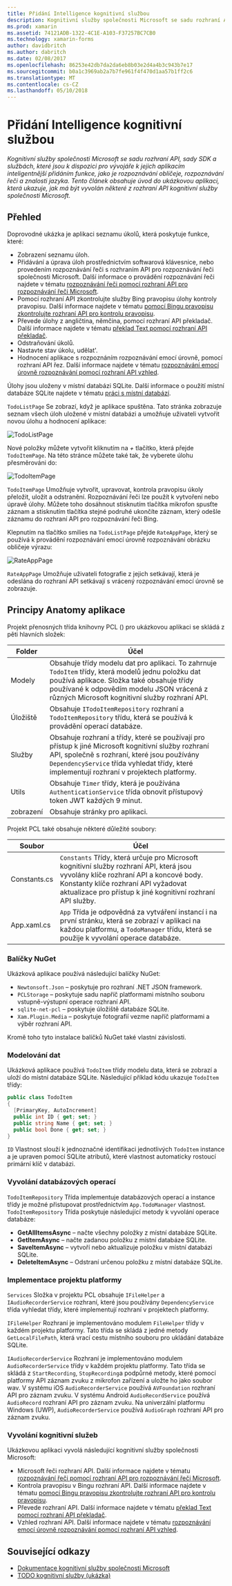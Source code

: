 ```yaml
---
title: Přidání Intelligence kognitivní službou
description: Kognitivní služby společnosti Microsoft se sadu rozhraní API, sady SDK a službách, které jsou k dispozici pro vývojáře k jejich aplikacím inteligentnější přidáním funkce, jako je rozpoznávání obličeje, rozpoznávání řeči a znalosti jazyka. Tento článek obsahuje úvod do ukázkovou aplikaci, která ukazuje, jak má být vyvolán některé z rozhraní API kognitivní služby společnosti Microsoft.
ms.prod: xamarin
ms.assetid: 74121ADB-1322-4C1E-A103-F37257BC7CB0
ms.technology: xamarin-forms
author: davidbritch
ms.author: dabritch
ms.date: 02/08/2017
ms.openlocfilehash: 86253e42db7da2da6eb8b03e2d4a4b3c943b7e17
ms.sourcegitcommit: b0a1c3969ab2a7b7fe961f4f470d1aa57b1ff2c6
ms.translationtype: MT
ms.contentlocale: cs-CZ
ms.lasthandoff: 05/10/2018
---
```

# <a name="adding-intelligence-with-cognitive-services"></a>Přidání Intelligence kognitivní službou

_Kognitivní služby společnosti Microsoft se sadu rozhraní API, sady SDK a službách, které jsou k dispozici pro vývojáře k jejich aplikacím inteligentnější přidáním funkce, jako je rozpoznávání obličeje, rozpoznávání řeči a znalosti jazyka. Tento článek obsahuje úvod do ukázkovou aplikaci, která ukazuje, jak má být vyvolán některé z rozhraní API kognitivní služby společnosti Microsoft._

## <a name="overview"></a>Přehled

Doprovodné ukázka je aplikaci seznamu úkolů, která poskytuje funkce, které:

- Zobrazení seznamu úloh.
- Přidávání a úprava úloh prostřednictvím softwarová klávesnice, nebo provedením rozpoznávání řeči s rozhraním API pro rozpoznávání řeči společnosti Microsoft. Další informace o provádění rozpoznávání řeči najdete v tématu [rozpoznávání řeči pomocí rozhraní API pro rozpoznávání řeči Microsoft](speech-recognition.md).
- Pomocí rozhraní API zkontrolujte služby Bing pravopisu úlohy kontroly pravopisu. Další informace najdete v tématu [pomocí Bingu pravopisu zkontrolujte rozhraní API pro kontrolu pravopisu](spell-check.md).
- Převede úlohy z angličtina, němčina, pomocí rozhraní API překladač. Další informace najdete v tématu [překlad Text pomocí rozhraní API překladač](text-translation.md).
- Odstraňování úkolů.
- Nastavte stav úkolu, udělat'.
- Hodnocení aplikace s rozpoznáním rozpoznávání emocí úrovně, pomocí rozhraní API řez. Další informace najdete v tématu [rozpoznávání emocí úrovně rozpoznávání pomocí rozhraní API vzhled](emotion-recognition.md).

Úlohy jsou uloženy v místní databázi SQLite. Další informace o použití místní databáze SQLite najdete v tématu [práci s místní databází](~/xamarin-forms/app-fundamentals/databases.md).

`TodoListPage` Se zobrazí, když je aplikace spuštěna. Tato stránka zobrazuje seznam všech úloh uložené v místní databázi a umožňuje uživateli vytvořit novou úlohu a hodnocení aplikace:

![](images/sample-application-1.png "TodoListPage")

Nové položky můžete vytvořit kliknutím na *+* tlačítko, která přejde `TodoItemPage`. Na této stránce můžete také tak, že vyberete úlohu přesměrováni do:

![](images/sample-application-2.png "TodoItemPage")

`TodoItemPage` Umožňuje vytvořit, upravovat, kontrola pravopisu úkoly přeložit, uložit a odstranění. Rozpoznávání řeči lze použít k vytvoření nebo úpravě úlohy. Můžete toho dosáhnout stisknutím tlačítka mikrofon spusťte záznam a stisknutím tlačítka stejné podruhé ukončíte záznam, který odešle záznamu do rozhraní API pro rozpoznávání řeči Bing.

Klepnutím na tlačítko smilies na `TodoListPage` přejde `RateAppPage`, který se používá k provádění rozpoznávání emocí úrovně rozpoznávání obrázku obličeje výrazu:

![](images/sample-application-3.png "RateAppPage")

`RateAppPage` Umožňuje uživateli fotografie z jejich setkávají, která je odeslána do rozhraní API setkávají s vrácený rozpoznávání emocí úrovně se zobrazuje.

## <a name="understanding-the-application-anatomy"></a>Principy Anatomy aplikace

Projekt přenosných třída knihovny PCL () pro ukázkovou aplikaci se skládá z pěti hlavních složek:

|Folder|Účel|
|--- |--- |
|Modely|Obsahuje třídy modelu dat pro aplikaci. To zahrnuje `TodoItem` třídy, která modelů jednu položku dat používá aplikace. Složka také obsahuje třídy používané k odpovědím modelu JSON vrácená z různých Microsoft kognitivní služby rozhraní API.|
|Úložiště|Obsahuje `ITodoItemRepository` rozhraní a `TodoItemRepository` třídu, která se používá k provádění operací databáze.|
|Služby|Obsahuje rozhraní a třídy, které se používají pro přístup k jiné Microsoft kognitivní služby rozhraní API, společně s rozhraní, které jsou používány `DependencyService` třída vyhledat třídy, které implementují rozhraní v projektech platformy.|
|Utils|Obsahuje `Timer` třídy, která je používána `AuthenticationService` třída obnovit přístupový token JWT každých 9 minut.|
|zobrazení|Obsahuje stránky pro aplikaci.|

Projekt PCL také obsahuje některé důležité soubory:

|Soubor|Účel|
|--- |--- |
|Constants.cs|`Constants` Třídy, která určuje pro Microsoft kognitivní služby rozhraní API, která jsou vyvolány klíče rozhraní API a koncové body. Konstanty klíče rozhraní API vyžadovat aktualizace pro přístup k jiné kognitivní rozhraní API služby.|
|App.xaml.cs|`App` Třída je odpovědná za vytváření instancí i na první stránku, která se zobrazí v aplikaci na každou platformu, a `TodoManager` třídu, která se použije k vyvolání operace databáze.|

### <a name="nuget-packages"></a>Balíčky NuGet

Ukázková aplikace používá následující balíčky NuGet:

- `Newtonsoft.Json` – poskytuje pro rozhraní .NET JSON framework.
- `PCLStorage` – poskytuje sadu napříč platformami místního souboru vstupně-výstupní operace rozhraní API.
- `sqlite-net-pcl` – poskytuje úložiště databáze SQLite.
- `Xam.Plugin.Media` – poskytuje fotografií vezme napříč platformami a výběr rozhraní API.

Kromě toho tyto instalace balíčků NuGet také vlastní závislosti.

### <a name="modeling-the-data"></a>Modelování dat

Ukázková aplikace používá `TodoItem` třídy modelu data, která se zobrazí a uloží do místní databáze SQLite. Následující příklad kódu ukazuje `TodoItem` třídy:

```csharp
public class TodoItem
{
  [PrimaryKey, AutoIncrement]
  public int ID { get; set; }
  public string Name { get; set; }
  public bool Done { get; set; }
}
```

`ID` Vlastnost slouží k jednoznačné identifikaci jednotlivých `TodoItem` instance a je upraven pomocí SQLite atributů, které vlastnost automaticky rostoucí primární klíč v databázi.

### <a name="invoking-database-operations"></a>Vyvolání databázových operací

`TodoItemRepository` Třída implementuje databázových operací a instance třídy je možné přistupovat prostřednictvím `App.TodoManager` vlastnost. `TodoItemRepository` Třída poskytuje následující metody k vyvolání operace databáze:

- **GetAllItemsAsync** – načte všechny položky z místní databáze SQLite.
- **GetItemAsync** – načte zadanou položku z místní databáze SQLite.
- **SaveItemAsync** – vytvoří nebo aktualizuje položku v místní databázi SQLite.
- **DeleteItemAsync** – Odstraní určenou položku z místní databáze SQLite.

### <a name="platform-project-implementations"></a>Implementace projektu platformy

`Services` Složka v projektu PCL obsahuje `IFileHelper` a `IAudioRecorderService` rozhraní, které jsou používány `DependencyService` třída vyhledat třídy, které implementují rozhraní v projektech platformy.

`IFileHelper` Rozhraní je implementováno modulem `FileHelper` třídy v každém projektu platformy. Tato třída se skládá z jedné metody `GetLocalFilePath`, která vrací cestu místního souboru pro ukládání databáze SQLite.

`IAudioRecorderService` Rozhraní je implementováno modulem `AudioRecorderService` třídy v každém projektu platformy. Tato třída se skládá z `StartRecording`, `StopRecording`a podpůrné metody, které pomocí platformy API záznam zvuku z mikrofon zařízení a uložte ho jako soubor wav. V systému iOS `AudioRecorderService` používá `AVFoundation` rozhraní API pro záznam zvuku. V systému Android `AudioRecordService` používá `AudioRecord` rozhraní API pro záznam zvuku. Na univerzální platformu Windows (UWP), `AudioRecorderService` používá `AudioGraph` rozhraní API pro záznam zvuku.

### <a name="invoking-cognitive-services"></a>Vyvolání kognitivní služeb

Ukázkovou aplikaci vyvolá následující kognitivní služby společnosti Microsoft:

- Microsoft řeči rozhraní API. Další informace najdete v tématu [rozpoznávání řeči pomocí rozhraní API pro rozpoznávání řeči Microsoft](speech-recognition.md).
- Kontrola pravopisu v Bingu rozhraní API. Další informace najdete v tématu [pomocí Bingu pravopisu zkontrolujte rozhraní API pro kontrolu pravopisu](spell-check.md).
- Převede rozhraní API. Další informace najdete v tématu [překlad Text pomocí rozhraní API překladač](text-translation.md).
- Vzhled rozhraní API. Další informace najdete v tématu [rozpoznávání emocí úrovně rozpoznávání pomocí rozhraní API vzhled](emotion-recognition.md).

## <a name="related-links"></a>Související odkazy

- [Dokumentace kognitivní služby společnosti Microsoft](https://www.microsoft.com/cognitive-services/documentation)
- [TODO kognitivní služby (ukázka)](https://developer.xamarin.com/samples/xamarin-forms/WebServices/TodoCognitiveServices/)
